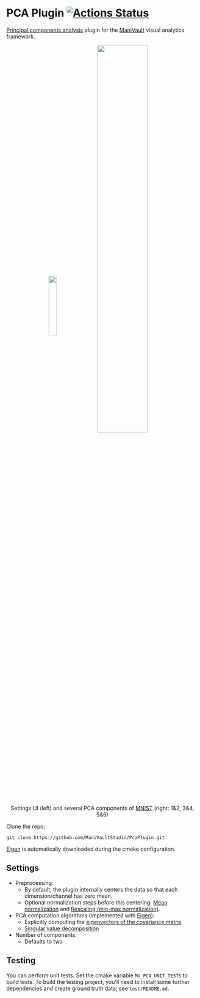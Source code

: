 # PCA Plugin  [![Actions Status](https://github.com/ManiVaultStudio/ParallelCoordinatesPlugin/workflows/ParallelCoordinatesPlugin/badge.svg?branch=master)](https://github.com/ManiVaultStudio/ParallelCoordinatesPlugin/actions)

[Principal components analysis](https://en.wikipedia.org/wiki/Principal_component_analysis) plugin for the [ManiVault](https://github.com/ManiVaultStudio/core) visual analytics framework.

<p align="middle">
  <img src="https://github.com/ManiVaultStudio/PcaPlugin/assets/58806453/91310fdd-641c-44b4-855b-8c3fea814eb1" align="middle" width="20%" />
  <img src="https://github.com/ManiVaultStudio/PcaPlugin/assets/58806453/b22676ca-9e2b-4932-87da-ef2d7f3efc67" align="middle" width="51%" /> </br>
  Settings UI (left) and several PCA components of <a href="https://yann.lecun.com/exdb/mnist/">MNIST</a> (right: 1&2, 3&4, 5&6)
</p>
<!-- PCA and t-SNE screenshot: 58806453/f9f19920-f1a4-41be-9ce4-ff8239aa6c3b -->

Clone the repo: 
```
git clone https://github.com/ManiVaultStudio/PcaPlugin.git
```
[Eigen](https://gitlab.com/libeigen/eigen) is automatically downloaded during the cmake configuration. 


## Settings
- Preprocessing:
  - By default, the plugin internally centers the data so that each dimension/channel has zero mean.
  - Optional normalization steps before this centering: [Mean normalization](https://en.wikipedia.org/wiki/Feature_scaling#Mean_normalization) and [Rescaling (min-max normalization)](https://en.wikipedia.org/wiki/Feature_scaling#Rescaling_(min-max_normalization)).
- PCA computation algorithms (implemented with [Eigen](https://gitlab.com/libeigen/eigen/)):
  - Explicitly computing the [eigenvectors of the covariance matrix](https://en.wikipedia.org/wiki/Principal_component_analysis#Covariances)
  - [Singular value decomposition](https://en.wikipedia.org/wiki/Principal_component_analysis#Singular_value_decomposition)
- Number of components:
  - Defaults to two

## Testing
You can perform unit tests. Set the cmake variable `MV_PCA_UNIT_TESTS` to build tests. To build the testing project, you'll need to install some further dependencies and create ground truth data; see `test/README.md`.
